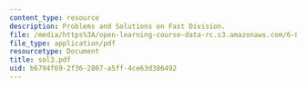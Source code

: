 ```yaml
---
content_type: resource
description: Problems and Solutions on Fast Division.
file: /media/https%3A/open-learning-course-data-rc.s3.amazonaws.com/6-896-theory-of-parallel-hardware-sma-5511-spring-2004/b6794f692f362807a5ff4ce63d386492_sol3.pdf
file_type: application/pdf
resourcetype: Document
title: sol3.pdf
uid: b6794f69-2f36-2807-a5ff-4ce63d386492
---
```


